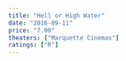 ```yaml
---
title: "Hell or High Water"
date: "2016-09-11"
price: "7.00"
theaters: ["Marquette Cinemas"]
ratings: ["R"]
---
```

